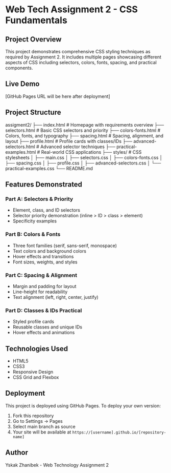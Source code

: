 # Web Tech Assignment 2 - CSS Fundamentals

## Project Overview
This project demonstrates comprehensive CSS styling techniques as required by Assignment 2. It includes multiple pages showcasing different aspects of CSS including selectors, colors, fonts, spacing, and practical components.

## Live Demo
[GitHub Pages URL will be here after deployment]

## Project Structure
assigment2/
├── index.html # Homepage with requirements overview
├── selectors.html # Basic CSS selectors and priority
├── colors-fonts.html # Colors, fonts, and typography
├── spacing.html # Spacing, alignment, and layout
├── profile.html # Profile cards with classes/IDs
├── advanced-selectors.html # Advanced selector techniques
├── practical-examples.html # Real-world CSS applications
├── styles/ # CSS stylesheets
│ ├── main.css
│ ├── selectors.css
│ ├── colors-fonts.css
│ ├── spacing.css
│ ├── profile.css
│ ├── advanced-selectors.css
│ └── practical-examples.css
└── README.md
## Features Demonstrated

### Part A: Selectors & Priority
- Element, class, and ID selectors
- Selector priority demonstration (inline > ID > class > element)
- Specificity examples

### Part B: Colors & Fonts
- Three font families (serif, sans-serif, monospace)
- Text colors and background colors
- Hover effects and transitions
- Font sizes, weights, and styles

### Part C: Spacing & Alignment
- Margin and padding for layout
- Line-height for readability
- Text alignment (left, right, center, justify)

### Part D: Classes & IDs Practical
- Styled profile cards
- Reusable classes and unique IDs
- Hover effects and animations

## Technologies Used
- HTML5
- CSS3
- Responsive Design
- CSS Grid and Flexbox

## Deployment
This project is deployed using GitHub Pages. To deploy your own version:
1. Fork this repository
2. Go to Settings → Pages
3. Select main branch as source
4. Your site will be available at `https://[username].github.io/[repository-name]`

## Author
Yskak Zhanibek - Web Technology Assignment 2